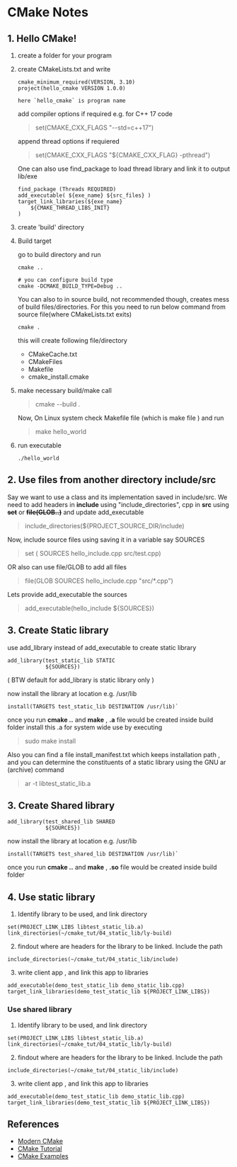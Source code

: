 # **CMake Notes**

## 1. Hello CMake!
1. create a folder for your program
2. create CMakeLists.txt and write 
    
    ```
    cmake_minimum_required(VERSION, 3.10) 
    project(hello_cmake VERSION 1.0.0)
    
    here `hello_cmake` is program name
    ```

    add compiler options if required  e.g. for C++ 17 code 
    > set(CMAKE_CXX_FLAGS "--std=c++17")

    append thread options if requiered
    > set(CMAKE_CXX_FLAGS "${CMAKE_CXX_FLAG} -pthread")

    One can also use find_package to load thread library and link it to output lib/exe
    ```
    find_package (Threads REQUIRED)
    add_executable( ${exe_name} ${src_files} )
    target_link_libraries(${exe_name}
        ${CMAKE_THREAD_LIBS_INIT}
    )
    
    ```
 
3. create 'build' directory
4. Build target

    go to build directory and run

    ```
    cmake .. 

    # you can configure build type
    cmake -DCMAKE_BUILD_TYPE=Debug .. 
    ```
    You can also to in source build, not recommended though, creates mess of build files/directories. For this you need to run below command from source file(where CMakeLists.txt exits)
    ```
    cmake .
    ```
    
    this will create following file/directory
    * CMakeCache.txt  
    * CMakeFiles  
    * Makefile  
    * cmake_install.cmake
5. make necessary build/make call  
    > cmake --build .  
    
    Now, On Linux system check Makefile file (which is make file )  and run	
    > make hello_world
6. run executable 

    `./hello_world`

## 2. Use files from another directory include/src
Say we want to use a class and its implementation saved in include/src. We need to add headers in **include**  using "include_directories", cpp in **src** using ~~**set**~~ or ~~**file(GLOB..)**~~ and update add_executable 

> include_directories(${PROJECT_SOURCE_DIR/include)

Now, include source files using saving it in a variable say SOURCES
> set ( SOURCES hello_include.cpp src/test.cpp)

OR
also can use file/GLOB to add all files
> file(GLOB SOURCES hello_include.cpp "src/*.cpp")

Lets provide add_executable the sources
> add_executable(hello_include ${SOURCES})

## 3. Create Static library
use add_library instead of add_executable to create static library

```
add_library(test_static_lib STATIC
            ${SOURCES})
```
( BTW default for add_library is static library only )

now install the library at location e.g. /usr/lib 
```
install(TARGETS test_static_lib DESTINATION /usr/lib)`
```

once you run **cmake ..** and **make** , **.a** file would be created inside build folder
install this .a for system wide use by executing 

> sudo make install

Also you can find a file install_manifest.txt which keeps installation path
, and you can determine the constituents of a static library using the GNU ar (archive) command
> ar -t libtest_static_lib.a

## 3. Create Shared library
```
add_library(test_shared_lib SHARED
            ${SOURCES})
```

now install the library at location e.g. /usr/lib 
```
install(TARGETS test_shared_lib DESTINATION /usr/lib)`
```

once you run **cmake ..** and **make** , **.so** file would be created inside build folder

## 4. Use static library
1. Identify library to be used, and link directory 
```
set(PROJECT_LINK_LIBS libtest_static_lib.a)
link_directories(~/cmake_tut/04_static_lib/ly-build)
```

2. findout where are headers for the library to be linked. Include the path 

```
include_directories(~/cmake_tut/04_static_lib/include)
```

3. write client app , and link this app to libraries

```
add_executable(demo_test_static_lib demo_static_lib.cpp)
target_link_libraries(demo_test_static_lib ${PROJECT_LINK_LIBS})
```

### Use shared library
1. Identify library to be used, and link directory 
```
set(PROJECT_LINK_LIBS libtest_static_lib.a)
link_directories(~/cmake_tut/04_static_lib/ly-build)
```

2. findout where are headers for the library to be linked. Include the path 
```
include_directories(~/cmake_tut/04_static_lib/include)
```

3. write client app , and link this app to libraries
```
add_executable(demo_test_static_lib demo_static_lib.cpp)
target_link_libraries(demo_test_static_lib ${PROJECT_LINK_LIBS})
```

## References
* [Modern CMake](https://gitlab.com/CLIUtils/modern-cmake)
* [CMake Tutorial](https://cmake.org/cmake/help/latest/guide/tutorial/index.html)
* [CMake Examples](https://github.com/ttroy50/cmake-examples) 
